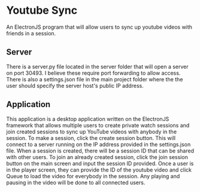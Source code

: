 # Youtube Sync
 An ElectronJS program that will allow users to sync up youtube videos with friends in a session.

## Server
 There is a server.py file located in the server folder that will open a server on port 30493. I believe these require port forwarding to allow access. There is also a settings.json file in the main project folder where the the user should specify the server host's public IP address.
 
## Application
 This application is a desktop application written on the ElectronJS framework that allows multiple users to create private watch sessions and join created sessions to sync up YouTube videos with anybody in the session. To make a session, click the create session button. This will connect to a server running on the IP address provided in the settings.json file. When a session is created, there will be a session ID that can be shared with other users. To join an already created session, click the join session button on the main screen and input the session ID provided. Once a user is in the player screen, they can provide the ID of the youtube video and click Queue to load the video for everybody in the session. Any playing and pausing in the video will be done to all connected users.

